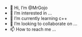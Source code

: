 - 👋 Hi, I’m @MrGojo
- 👀 I’m interested in ...
- 🌱 I’m currently learning c++
- 💞️ I’m looking to collaborate on ...
- 📫 How to reach me ...

<!---
MrGojo/MrGojo is a ✨ special ✨ repository because its `README.md` (this file) appears on your GitHub profile.
You can click the Preview link to take a look at your changes.
--->
